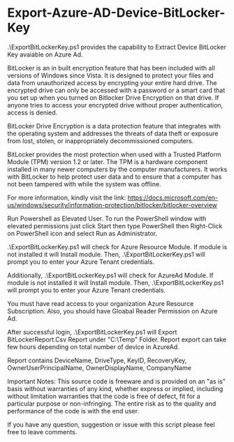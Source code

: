 # Export-Azure-AD-Device-BitLocker-Key #

.\ExportBitLockerKey.ps1 provides the capability to Extract Device BitLocker Key avaiable on Azure Ad.

BitLocker is an in built encryption feature that has been included with all versions of Windows since Vista. It is designed to protect your files and data from unauthorized access by encrypting your entire hard drive. The encrypted drive can only be accessed with a password or a smart card that you set up when you turned on Bitlocker Drive Encryption on that drive. If anyone tries to access your encrypted drive without proper authentication, access is denied.

BitLocker Drive Encryption is a data protection feature that integrates with the operating system and addresses the threats of data theft or exposure from lost, stolen, or inappropriately decommissioned computers.

BitLocker provides the most protection when used with a Trusted Platform Module (TPM) version 1.2 or later. The TPM is a hardware component installed in many newer computers by the computer manufacturers. It works with BitLocker to help protect user data and to ensure that a computer has not been tampered with while the system was offline.

For more information, kindly visit the link: https://docs.microsoft.com/en-us/windows/security/information-protection/bitlocker/bitlocker-overview

Run Powershell as Elevated User.
To run the PowerShell window with elevated permissions just click Start then type PowerShell then Right-Click on PowerShell icon and select Run as Administrator.

.\ExportBitLockerKey.ps1 will check for Azure Resource Module. If module is not installed it will Install module. Then,
.\ExportBitLockerKey.ps1 will prompt you to enter your Azure Tenant credentials.

Additionally, .\ExportBitLockerKey.ps1 will check for AzureAd Module. If module is not installed it will Install module. Then,
.\ExportBitLockerKey.ps1 will prompt you to enter your Azure Tenant credentials.

You must have read access to your organization Azure Resource Subscription. Also, you should have Gloabal Reader Permission on Azure Ad.

After successful login, .\ExportBitLockerKey.ps1 will Export BitLockerReport.Csv Report under "C:\Temp\" Folder. Report export can take few hours depending on total number of device in AzureAd.

Report contains DeviceName, DriveType, KeyID, RecoveryKey, OwnerUserPrincipalName, OwnerDisplayName, CompanyName

Important Notes:
This source code is freeware and is provided on an "as is" basis without warranties of any kind, whether express or implied, including without limitation warranties that the code is free of defect, fit for a particular purpose or non-infringing. The entire risk as to the quality and performance of the code is with the end user.

If you have any question, suggestion or issue with this script please feel free to leave comments.

